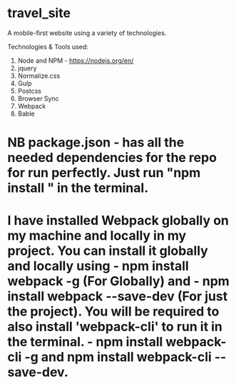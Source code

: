 # travel_site
A mobile-first website using a variety of technologies.

Technologies & Tools used:

1. Node and NPM - https://nodejs.org/en/
2. jquery 
3. Normalize.css
4. Gulp 
5. Postcss
6. Browser Sync
7. Webpack
8. Bable



# NB package.json - has all the needed dependencies for the repo for run perfectly. Just run "npm install " in the terminal.
# I have installed Webpack globally on my machine and locally in my project. You can install it globally and locally using - npm install webpack -g (For Globally) and - npm install webpack --save-dev (For just the project). You will be required to also install 'webpack-cli' to run it in the terminal. -  npm install webpack-cli -g and npm install webpack-cli --save-dev.